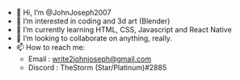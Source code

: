 - 👋 Hi, I’m @JohnJoseph2007
- 👀 I’m interested in coding and 3d art (Blender)
- 🌱 I’m currently learning HTML, CSS, Javascript and React Native
- 💞️ I’m looking to collaborate on anything, really.
- 📫 How to reach me:
  * Email : write2johnjoseph@gmail.com
  * Discord : TheStorm (Star/Platinum)#2885
